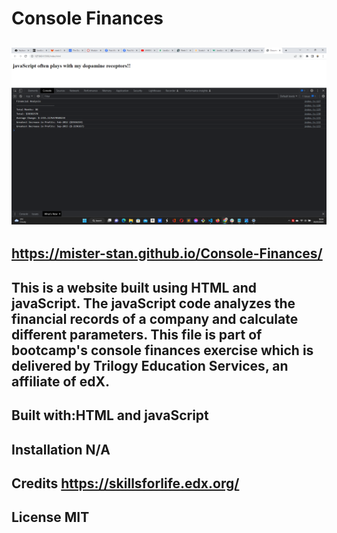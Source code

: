 # Console Finances

## ![my screenshot](./console-finances.png)

## https://mister-stan.github.io/Console-Finances/

## This is a website built using HTML and javaScript. The javaScript code analyzes the financial records of a company and calculate different parameters. This file is part of bootcamp's console finances exercise which is delivered by Trilogy Education Services, an affiliate of edX.

## Built with:HTML and javaScript

## Installation N/A

## Credits https://skillsforlife.edx.org/

## License MIT
